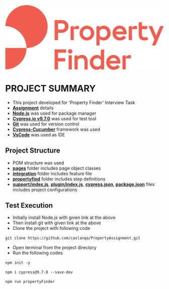 ![Property Finder](./images/image.png)
# PROJECT SUMMARY
* This project developed for 'Property Finder' Interview Task
* **[Assignment](./images/Assignment.pdf)** details
* **[Node.js](https://nodejs.org/en/download/current)** was used for package manager
* **[Cypress.io v9.7.0](https://www.cypress.io/)** was used for test tool
* **[Git](https://git-scm.com/downloads)** was used for version control
* **[Cypress-Cucumber](https://www.npmjs.com/package/cypress-cucumber-preprocessor)** framework was used
* **[VsCode](https://code.visualstudio.com/download)** was used as IDE
## Project Structure
* POM structure was used
* **[pages](./cypress/integration/pages)** folder includes page object classes
* **[integration](./cypress/integration)** folder includes feature file
* **[propertyfind](./cypress/integration/propertyfind)** folder includes step definitions
* **[support/index.js](cypress/support/index.js)**, **[plugin/index.js](cypress/plugins/index.js)**, **[cypress.json](./cypress.json)**, **[package.json](./package.json)** files includes project configurations
## Test Execution
* Initially install Node.js with given link at the above
* Then install git with given link at the above
* Clone the project with following code

```
git clone https://github.com/caslanqa/PropertyAssignment.git
```
* Open terminal from the project directory
* Run the following codes
```
npm init -y
```
```
npm i cypress@9.7.0 --save-dev
```
```
npm run propertyFinder
```